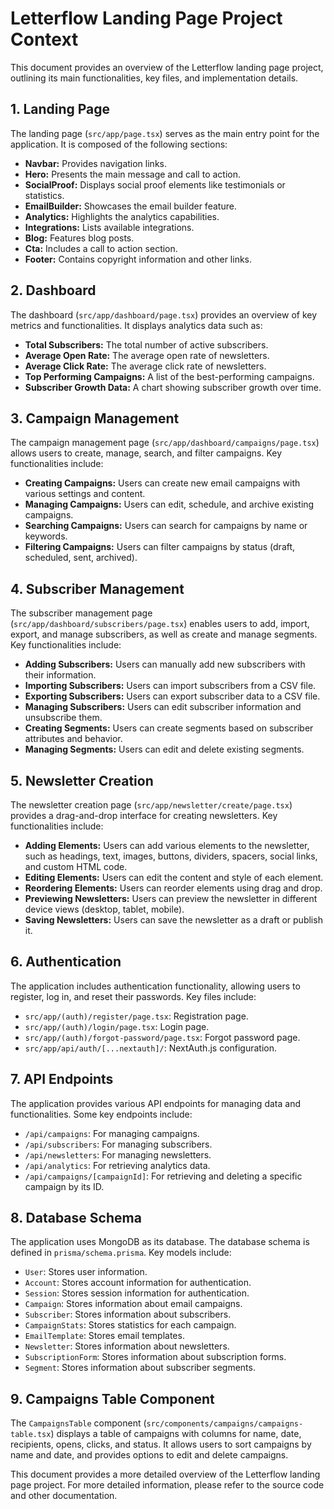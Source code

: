 # Letterflow Landing Page Project Context

This document provides an overview of the Letterflow landing page project, outlining its main functionalities, key files, and implementation details.

## 1. Landing Page

The landing page (`src/app/page.tsx`) serves as the main entry point for the application. It is composed of the following sections:

- **Navbar:** Provides navigation links.
- **Hero:** Presents the main message and call to action.
- **SocialProof:** Displays social proof elements like testimonials or statistics.
- **EmailBuilder:** Showcases the email builder feature.
- **Analytics:** Highlights the analytics capabilities.
- **Integrations:** Lists available integrations.
- **Blog:** Features blog posts.
- **Cta:** Includes a call to action section.
- **Footer:** Contains copyright information and other links.

## 2. Dashboard

The dashboard (`src/app/dashboard/page.tsx`) provides an overview of key metrics and functionalities. It displays analytics data such as:

- **Total Subscribers:** The total number of active subscribers.
- **Average Open Rate:** The average open rate of newsletters.
- **Average Click Rate:** The average click rate of newsletters.
- **Top Performing Campaigns:** A list of the best-performing campaigns.
- **Subscriber Growth Data:** A chart showing subscriber growth over time.

## 3. Campaign Management

The campaign management page (`src/app/dashboard/campaigns/page.tsx`) allows users to create, manage, search, and filter campaigns. Key functionalities include:

- **Creating Campaigns:** Users can create new email campaigns with various settings and content.
- **Managing Campaigns:** Users can edit, schedule, and archive existing campaigns.
- **Searching Campaigns:** Users can search for campaigns by name or keywords.
- **Filtering Campaigns:** Users can filter campaigns by status (draft, scheduled, sent, archived).

## 4. Subscriber Management

The subscriber management page (`src/app/dashboard/subscribers/page.tsx`) enables users to add, import, export, and manage subscribers, as well as create and manage segments. Key functionalities include:

- **Adding Subscribers:** Users can manually add new subscribers with their information.
- **Importing Subscribers:** Users can import subscribers from a CSV file.
- **Exporting Subscribers:** Users can export subscriber data to a CSV file.
- **Managing Subscribers:** Users can edit subscriber information and unsubscribe them.
- **Creating Segments:** Users can create segments based on subscriber attributes and behavior.
- **Managing Segments:** Users can edit and delete existing segments.

## 5. Newsletter Creation

The newsletter creation page (`src/app/newsletter/create/page.tsx`) provides a drag-and-drop interface for creating newsletters. Key functionalities include:

- **Adding Elements:** Users can add various elements to the newsletter, such as headings, text, images, buttons, dividers, spacers, social links, and custom HTML code.
- **Editing Elements:** Users can edit the content and style of each element.
- **Reordering Elements:** Users can reorder elements using drag and drop.
- **Previewing Newsletters:** Users can preview the newsletter in different device views (desktop, tablet, mobile).
- **Saving Newsletters:** Users can save the newsletter as a draft or publish it.

## 6. Authentication

The application includes authentication functionality, allowing users to register, log in, and reset their passwords. Key files include:

- `src/app/(auth)/register/page.tsx`: Registration page.
- `src/app/(auth)/login/page.tsx`: Login page.
- `src/app/(auth)/forgot-password/page.tsx`: Forgot password page.
- `src/app/api/auth/[...nextauth]/`: NextAuth.js configuration.

## 7. API Endpoints

The application provides various API endpoints for managing data and functionalities. Some key endpoints include:

- `/api/campaigns`: For managing campaigns.
- `/api/subscribers`: For managing subscribers.
- `/api/newsletters`: For managing newsletters.
- `/api/analytics`: For retrieving analytics data.
- `/api/campaigns/[campaignId]`: For retrieving and deleting a specific campaign by its ID.

## 8. Database Schema

The application uses MongoDB as its database. The database schema is defined in `prisma/schema.prisma`. Key models include:

- `User`: Stores user information.
- `Account`: Stores account information for authentication.
- `Session`: Stores session information for authentication.
- `Campaign`: Stores information about email campaigns.
- `Subscriber`: Stores information about subscribers.
- `CampaignStats`: Stores statistics for each campaign.
- `EmailTemplate`: Stores email templates.
- `Newsletter`: Stores information about newsletters.
- `SubscriptionForm`: Stores information about subscription forms.
- `Segment`: Stores information about subscriber segments.

## 9. Campaigns Table Component

The `CampaignsTable` component (`src/components/campaigns/campaigns-table.tsx`) displays a table of campaigns with columns for name, date, recipients, opens, clicks, and status. It allows users to sort campaigns by name and date, and provides options to edit and delete campaigns.

This document provides a more detailed overview of the Letterflow landing page project. For more detailed information, please refer to the source code and other documentation.
